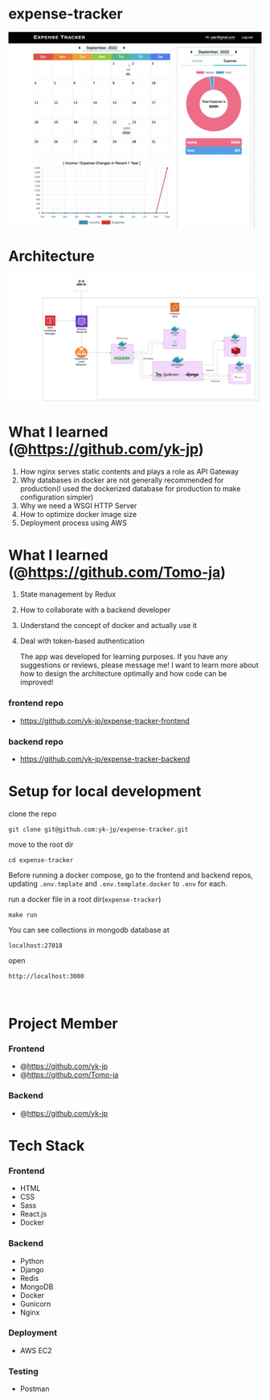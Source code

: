 # expense-tracker

<img align="center" src="./img/expenseTracker.png" alt="image" />

<br>

# Architecture

<img align="center" src="./img/expenseTrackerDesign.png" alt="image" />

<br>

# What I learned (@https://github.com/yk-jp)

1. How nginx serves static contents and plays a role as API Gateway
2. Why databases in docker are not generally recommended for production(I used the dockerized database for production to make configuration simpler)
3. Why we need a WSGI HTTP Server
4. How to optimize docker image size
5. Deployment process using AWS

# What I learned (@https://github.com/Tomo-ja)

1. State management by Redux
2. How to collaborate with a backend developer
3. Understand the concept of docker and actually use it
4. Deal with token-based authentication

   The app was developed for learning purposes.
   If you have any suggestions or reviews, please message me!
   I want to learn more about how to design the architecture optimally and how code can be improved!

### frontend repo

- https://github.com/yk-jp/expense-tracker-frontend

### backend repo

- https://github.com/yk-jp/expense-tracker-backend

# Setup for local development

clone the repo

```
git clone git@github.com:yk-jp/expense-tracker.git
```

move to the root dir

```
cd expense-tracker
```

Before running a docker compose,
go to the frontend and backend repos, updating `.env.tmplate` and `.env.template.docker` to `.env` for each.

run a docker file in a root dir(`expense-tracker`)

```
make run
```

You can see collections in mongodb database at

```
localhost:27018
```

open

```
http://localhost:3000
```

<br>

# Project Member

### Frontend

- @https://github.com/yk-jp
- @https://github.com/Tomo-ja

### Backend

- @https://github.com/yk-jp

# Tech Stack

### Frontend

- HTML
- CSS
- Sass
- React.js
- Docker

### Backend

- Python
- Django
- Redis
- MongoDB
- Docker
- Gunicorn
- Nginx

### Deployment

- AWS EC2

### Testing

- Postman
